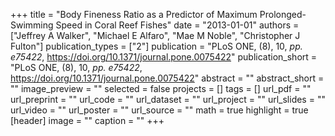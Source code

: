 +++
title = "Body Fineness Ratio as a Predictor of Maximum Prolonged-Swimming Speed in Coral Reef Fishes"
date = "2013-01-01"
authors = ["Jeffrey A Walker", "Michael E Alfaro", "Mae M Noble", "Christopher J Fulton"]
publication_types = ["2"]
publication = "PLoS ONE, (8), 10, _pp. e75422_, https://doi.org/10.1371/journal.pone.0075422"
publication_short = "PLoS ONE, (8), 10, _pp. e75422_, https://doi.org/10.1371/journal.pone.0075422"
abstract = ""
abstract_short = ""
image_preview = ""
selected = false
projects = []
tags = []
url_pdf = ""
url_preprint = ""
url_code = ""
url_dataset = ""
url_project = ""
url_slides = ""
url_video = ""
url_poster = ""
url_source = ""
math = true
highlight = true
[header]
image = ""
caption = ""
+++
